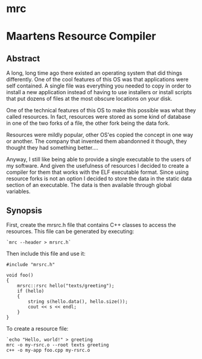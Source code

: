 # mrc
Maartens Resource Compiler
==========================

## Abstract

A long, long time ago there existed an operating system that did things differently. One of the cool features of this OS was that applications were self contained. A single file was everything you needed to copy in order to install a new application instead of having to use installers or install scripts that put dozens of files at the most obscure locations on your disk.

One of the technical features of this OS to make this possible was what they called resources. In fact, resources were stored as some kind of database in one of the two forks of a file, the other fork being the data fork.

Resources were mildly popular, other OS'es copied the concept in one way or another. The company that invented them abandonned it though, they thought they had something better....

Anyway, I still like being able to provide a single executable to the users of my software. And given the usefulness of resources I decided to create a compiler for them that works with the ELF executable format. Since using resource forks is not an option I decided to store the data in the static data section of an executable. The data is then available through global variables.

## Synopsis

First, create the mrsrc.h file that contains C++ classes to access the resources. This file can be generated by executing:

	`mrc --header > mrsrc.h`  

Then include this file and use it:

	#include "mrsrc.h"
	
	void foo()
	{
		mrsrc::rsrc hello("texts/greeting");
		if (hello)
		{
			string s(hello.data(), hello.size());
			cout << s << endl;
		}
	}
  
To create a resource file:

	`echo "Hello, world!" > greeting
	mrc -o my-rsrc.o --root texts greeting
	c++ -o my-app foo.cpp my-rsrc.o




